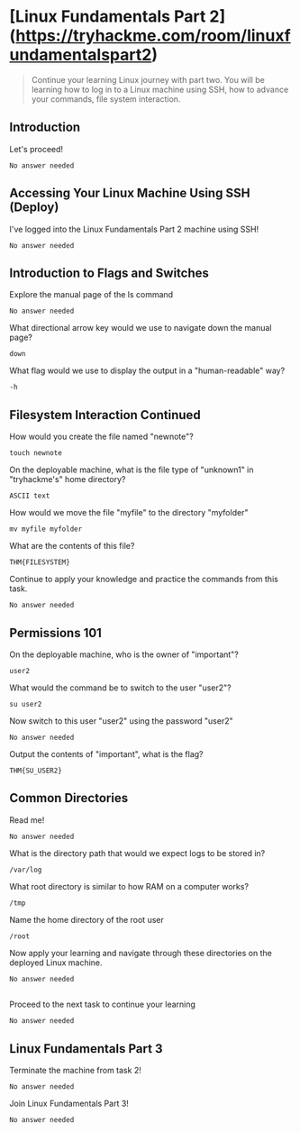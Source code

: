 # [Linux Fundamentals Part 2] (https://tryhackme.com/room/linuxfundamentalspart2)
> Continue your learning Linux journey with part two. You will be learning how to log in to a Linux machine using SSH, how to advance your commands, file system interaction.

## Introduction
Let's proceed!
```
No answer needed
```

##  Accessing Your Linux Machine Using SSH (Deploy)
I've logged into the Linux Fundamentals Part 2 machine using SSH!
```
No answer needed
```

##  Introduction to Flags and Switches
Explore the manual page of the ls command
```
No answer needed
```

What directional arrow key would we use to navigate down the manual page?
```
down
```

What flag would we use to display the output in a "human-readable" way?
```
-h
```

##  Filesystem Interaction Continued
How would you create the file named "newnote"?
```
touch newnote
```

On the deployable machine, what is the file type of "unknown1" in "tryhackme's" home directory?
```
ASCII text
```

How would we move the file "myfile" to the directory "myfolder" 
```
mv myfile myfolder
```

What are the contents of this file?
```
THM{FILESYSTEM}
```

Continue to apply your knowledge and practice the commands from this task.
```
No answer needed
```

##  Permissions 101
On the deployable machine, who is the owner of "important"?
```
user2
```

What would the command be to switch to the user "user2"?
```
su user2
```

Now switch to this user "user2" using the password "user2"
```
No answer needed
```

Output the contents of "important", what is the flag?
```
THM{SU_USER2}
```

## Common Directories
Read me!
```
No answer needed
```

What is the directory path that would we expect logs to be stored in?
```
/var/log
```

What root directory is similar to how RAM on a computer works?
```
/tmp
```

Name the home directory of the root user 
```
/root
```

Now apply your learning and navigate through these directories on the deployed Linux machine.
```
No answer needed
```

## 
Proceed to the next task to continue your learning
```
No answer needed
```

##  Linux Fundamentals Part 3
Terminate the machine from task 2!
```
No answer needed
```

Join Linux Fundamentals Part 3!
```
No answer needed
```
